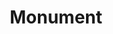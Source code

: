 ---
pid: LLG179
title: Monument
location_transcription: Independence Hall Park
zipcode: '19118'
outside_phl: 
neighborhood: Chestnut Hill
age: '15'
age_range: 13-19
instagram: 
image_file_name: LLG_179.jpg
proposal_transcription: What does this monument mean to you?
topic: Art,History
topic_summary: 0, 0
type: Sculpture Statue,Plaque
keywords_other: 
credit: 
image_labels: 
twitter: 
facebook: 
permalink: "/monuments/llg179/"
layout: item-page
---